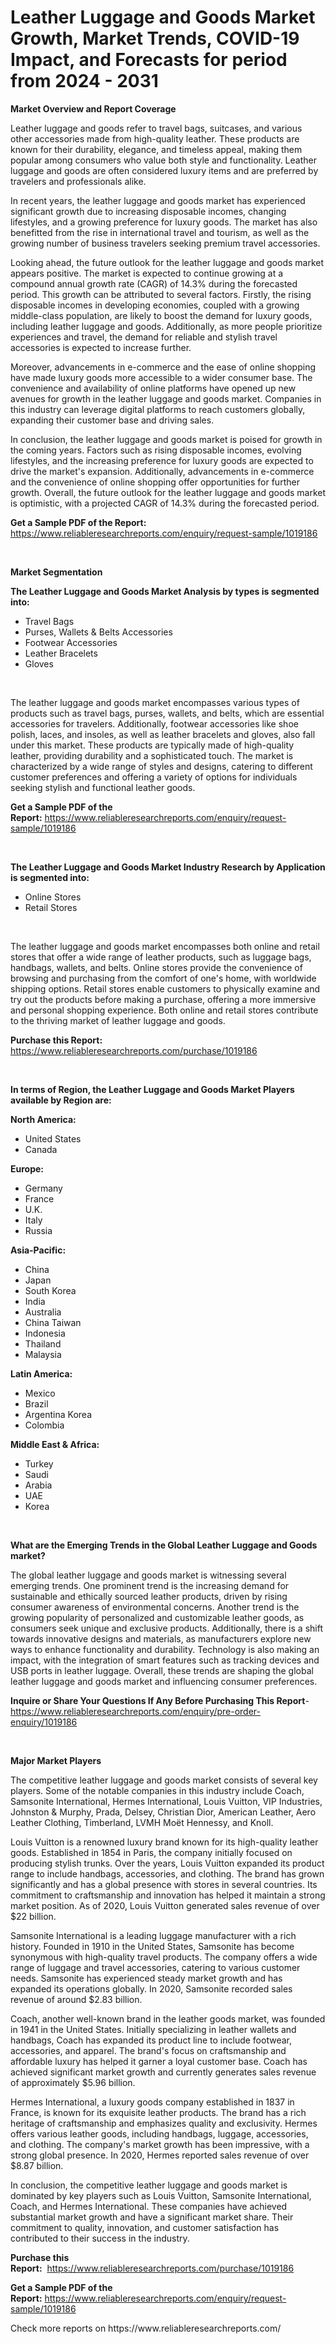 <p><h1>Leather Luggage and Goods Market Growth, Market Trends, COVID-19 Impact, and Forecasts for period from 2024 - 2031</h1></p><p><strong>Market Overview and Report Coverage</strong></p>
<p><p>Leather luggage and goods refer to travel bags, suitcases, and various other accessories made from high-quality leather. These products are known for their durability, elegance, and timeless appeal, making them popular among consumers who value both style and functionality. Leather luggage and goods are often considered luxury items and are preferred by travelers and professionals alike.</p><p>In recent years, the leather luggage and goods market has experienced significant growth due to increasing disposable incomes, changing lifestyles, and a growing preference for luxury goods. The market has also benefitted from the rise in international travel and tourism, as well as the growing number of business travelers seeking premium travel accessories.</p><p>Looking ahead, the future outlook for the leather luggage and goods market appears positive. The market is expected to continue growing at a compound annual growth rate (CAGR) of 14.3% during the forecasted period. This growth can be attributed to several factors. Firstly, the rising disposable incomes in developing economies, coupled with a growing middle-class population, are likely to boost the demand for luxury goods, including leather luggage and goods. Additionally, as more people prioritize experiences and travel, the demand for reliable and stylish travel accessories is expected to increase further.</p><p>Moreover, advancements in e-commerce and the ease of online shopping have made luxury goods more accessible to a wider consumer base. The convenience and availability of online platforms have opened up new avenues for growth in the leather luggage and goods market. Companies in this industry can leverage digital platforms to reach customers globally, expanding their customer base and driving sales.</p><p>In conclusion, the leather luggage and goods market is poised for growth in the coming years. Factors such as rising disposable incomes, evolving lifestyles, and the increasing preference for luxury goods are expected to drive the market's expansion. Additionally, advancements in e-commerce and the convenience of online shopping offer opportunities for further growth. Overall, the future outlook for the leather luggage and goods market is optimistic, with a projected CAGR of 14.3% during the forecasted period.</p></p>
<p><strong>Get a Sample PDF of the Report:</strong> <a href="https://www.reliableresearchreports.com/enquiry/request-sample/1019186">https://www.reliableresearchreports.com/enquiry/request-sample/1019186</a></p>
<p>&nbsp;</p>
<p><strong>Market Segmentation</strong></p>
<p><strong>The Leather Luggage and Goods Market Analysis by types is segmented into:</strong></p>
<p><ul><li>Travel Bags</li><li>Purses, Wallets & Belts Accessories</li><li>Footwear Accessories</li><li>Leather Bracelets</li><li>Gloves</li></ul></p>
<p>&nbsp;</p>
<p><p>The leather luggage and goods market encompasses various types of products such as travel bags, purses, wallets, and belts, which are essential accessories for travelers. Additionally, footwear accessories like shoe polish, laces, and insoles, as well as leather bracelets and gloves, also fall under this market. These products are typically made of high-quality leather, providing durability and a sophisticated touch. The market is characterized by a wide range of styles and designs, catering to different customer preferences and offering a variety of options for individuals seeking stylish and functional leather goods.</p></p>
<p><strong>Get a Sample PDF of the Report:</strong>&nbsp;<a href="https://www.reliableresearchreports.com/enquiry/request-sample/1019186">https://www.reliableresearchreports.com/enquiry/request-sample/1019186</a></p>
<p>&nbsp;</p>
<p><strong>The Leather Luggage and Goods Market Industry Research by Application is segmented into:</strong></p>
<p><ul><li>Online Stores</li><li>Retail Stores</li></ul></p>
<p>&nbsp;</p>
<p><p>The leather luggage and goods market encompasses both online and retail stores that offer a wide range of leather products, such as luggage bags, handbags, wallets, and belts. Online stores provide the convenience of browsing and purchasing from the comfort of one's home, with worldwide shipping options. Retail stores enable customers to physically examine and try out the products before making a purchase, offering a more immersive and personal shopping experience. Both online and retail stores contribute to the thriving market of leather luggage and goods.</p></p>
<p><strong>Purchase this Report:</strong>&nbsp; <a href="https://www.reliableresearchreports.com/purchase/1019186">https://www.reliableresearchreports.com/purchase/1019186</a></p>
<p>&nbsp;</p>
<p><strong>In terms of Region, the Leather Luggage and Goods Market Players available by Region are:</strong></p>
<p>
    <p> <strong> North America: </strong>
        <ul>
            <li>United States</li>
            <li>Canada</li>
        </ul>
        </p> 
    <p> <strong> Europe: </strong>
        <ul>
            <li>Germany</li>
            <li>France</li>
            <li>U.K.</li>
            <li>Italy</li>
            <li>Russia</li>
        </ul>
        </p> 
    <p> <strong> Asia-Pacific: </strong>
        <ul>
            <li>China</li>
            <li>Japan</li>
            <li>South Korea</li>
            <li>India</li>
            <li>Australia</li>
            <li>China Taiwan</li>
            <li>Indonesia</li>
            <li>Thailand</li>
            <li>Malaysia</li>
        </ul>
        </p> 
    <p> <strong> Latin America: </strong>
        <ul>
            <li>Mexico</li>
            <li>Brazil</li>
            <li>Argentina Korea</li>
            <li>Colombia</li>
        </ul>
        </p> 
    <p> <strong> Middle East & Africa: </strong>
        <ul>
            <li>Turkey</li>
            <li>Saudi</li>
            <li>Arabia</li>
            <li>UAE</li>
            <li>Korea</li>
        </ul>
    </p>
    </p>
<p>&nbsp;</p>
<p><strong>What are the Emerging Trends in the Global Leather Luggage and Goods market?</strong></p>
<p><p>The global leather luggage and goods market is witnessing several emerging trends. One prominent trend is the increasing demand for sustainable and ethically sourced leather products, driven by rising consumer awareness of environmental concerns. Another trend is the growing popularity of personalized and customizable leather goods, as consumers seek unique and exclusive products. Additionally, there is a shift towards innovative designs and materials, as manufacturers explore new ways to enhance functionality and durability. Technology is also making an impact, with the integration of smart features such as tracking devices and USB ports in leather luggage. Overall, these trends are shaping the global leather luggage and goods market and influencing consumer preferences.</p></p>
<p><strong>Inquire or Share Your Questions If Any Before Purchasing This Report</strong>- <a href="https://www.reliableresearchreports.com/enquiry/pre-order-enquiry/1019186">https://www.reliableresearchreports.com/enquiry/pre-order-enquiry/1019186</a></p>
<p>&nbsp;</p>
<p><strong>Major Market Players</strong></p>
<p><p>The competitive leather luggage and goods market consists of several key players. Some of the notable companies in this industry include Coach, Samsonite International, Hermes International, Louis Vuitton, VIP Industries, Johnston & Murphy, Prada, Delsey, Christian Dior, American Leather, Aero Leather Clothing, Timberland, LVMH Moët Hennessy, and Knoll.</p><p>Louis Vuitton is a renowned luxury brand known for its high-quality leather goods. Established in 1854 in Paris, the company initially focused on producing stylish trunks. Over the years, Louis Vuitton expanded its product range to include handbags, accessories, and clothing. The brand has grown significantly and has a global presence with stores in several countries. Its commitment to craftsmanship and innovation has helped it maintain a strong market position. As of 2020, Louis Vuitton generated sales revenue of over $22 billion.</p><p>Samsonite International is a leading luggage manufacturer with a rich history. Founded in 1910 in the United States, Samsonite has become synonymous with high-quality travel products. The company offers a wide range of luggage and travel accessories, catering to various customer needs. Samsonite has experienced steady market growth and has expanded its operations globally. In 2020, Samsonite recorded sales revenue of around $2.83 billion.</p><p>Coach, another well-known brand in the leather goods market, was founded in 1941 in the United States. Initially specializing in leather wallets and handbags, Coach has expanded its product line to include footwear, accessories, and apparel. The brand's focus on craftsmanship and affordable luxury has helped it garner a loyal customer base. Coach has achieved significant market growth and currently generates sales revenue of approximately $5.96 billion.</p><p>Hermes International, a luxury goods company established in 1837 in France, is known for its exquisite leather products. The brand has a rich heritage of craftsmanship and emphasizes quality and exclusivity. Hermes offers various leather goods, including handbags, luggage, accessories, and clothing. The company's market growth has been impressive, with a strong global presence. In 2020, Hermes reported sales revenue of over $8.87 billion.</p><p>In conclusion, the competitive leather luggage and goods market is dominated by key players such as Louis Vuitton, Samsonite International, Coach, and Hermes International. These companies have achieved substantial market growth and have a significant market share. Their commitment to quality, innovation, and customer satisfaction has contributed to their success in the industry.</p></p>
<p><strong>Purchase this Report:</strong>&nbsp;&nbsp;<a href="https://www.reliableresearchreports.com/purchase/1019186">https://www.reliableresearchreports.com/purchase/1019186</a></p>
<p></p>
<p><strong>Get a Sample PDF of the Report:</strong>&nbsp;<a href="https://www.reliableresearchreports.com/enquiry/request-sample/1019186">https://www.reliableresearchreports.com/enquiry/request-sample/1019186</a></p>
<p>Check more reports on https://www.reliableresearchreports.com/</p>